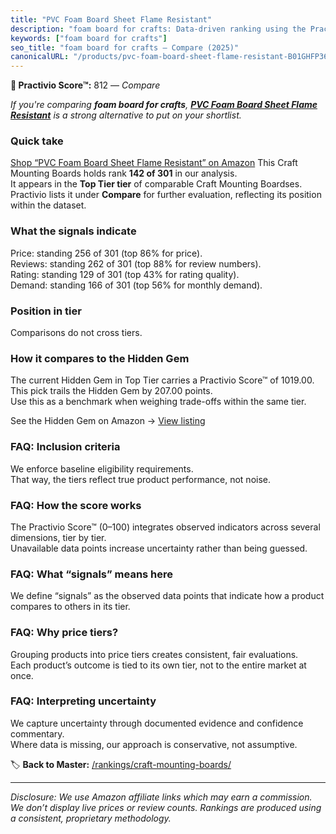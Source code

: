 ```yaml
---
title: "PVC Foam Board Sheet Flame Resistant"
description: "foam board for crafts: Data-driven ranking using the Practivio Score™. Positioned by quality, value, demand, findability, momentum."
keywords: ["foam board for crafts"]
seo_title: "foam board for crafts — Compare (2025)"
canonicalURL: "/products/pvc-foam-board-sheet-flame-resistant-B01GHFP362/"
---
```


**🛒 Practivio Score™:** 812 — _Compare_


*If you're comparing **foam board for crafts**, **[PVC Foam Board Sheet Flame Resistant](https://www.amazon.com/dp/B01GHFP362?tag=practivio-20)** is a strong alternative to put on your shortlist.*
### Quick take
[Shop “PVC Foam Board Sheet Flame Resistant” on Amazon](https://www.amazon.com/dp/B01GHFP362?tag=practivio-20)
This Craft Mounting Boards holds rank **142 of 301** in our analysis.  
It appears in the **Top Tier tier** of comparable Craft Mounting Boardses.  
Practivio lists it under **Compare** for further evaluation, reflecting its position within the dataset.

### What the signals indicate
Price: standing 256 of 301 (top 86% for price).  
Reviews: standing 262 of 301 (top 88% for review numbers).  
Rating: standing 129 of 301 (top 43% for rating quality).  
Demand: standing 166 of 301 (top 56% for monthly demand).

### Position in tier
Comparisons do not cross tiers.

### How it compares to the Hidden Gem
The current Hidden Gem in Top Tier carries a Practivio Score™ of 1019.00.  
This pick trails the Hidden Gem by 207.00 points.  
Use this as a benchmark when weighing trade-offs within the same tier.  

See the Hidden Gem on Amazon → [View listing](https://www.amazon.com/dp/B074QZMLQF?tag=practivio-20)

### FAQ: Inclusion criteria
We enforce baseline eligibility requirements.  
That way, the tiers reflect true product performance, not noise.

### FAQ: How the score works
The Practivio Score™ (0–100) integrates observed indicators across several dimensions, tier by tier.  
Unavailable data points increase uncertainty rather than being guessed.

### FAQ: What “signals” means here
We define “signals” as the observed data points that indicate how a product compares to others in its tier.

### FAQ: Why price tiers?
Grouping products into price tiers creates consistent, fair evaluations.  
Each product’s outcome is tied to its own tier, not to the entire market at once.

### FAQ: Interpreting uncertainty
We capture uncertainty through documented evidence and confidence commentary.  
Where data is missing, our approach is conservative, not assumptive.

<!-- Missing template for Compare/CompareWithinPriceClass -->


🏷️ **Back to Master:** [/rankings/craft-mounting-boards/](/rankings/craft-mounting-boards/)

---
_Disclosure: We use Amazon affiliate links which may earn a commission. We don’t display live prices or review counts. Rankings are produced using a consistent, proprietary methodology._
